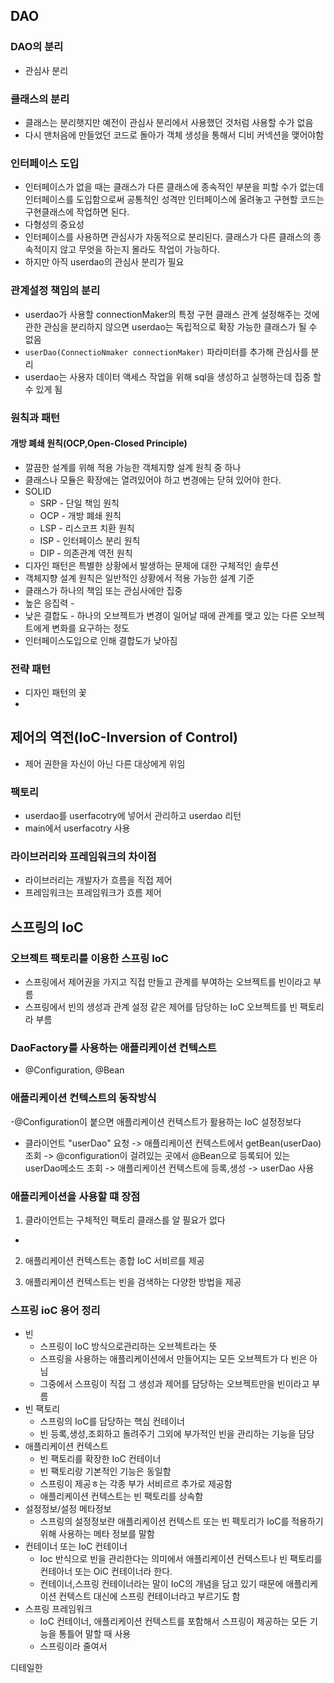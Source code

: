 ## DAO

###  DAO의 분리
- 관심사 분리


### 클래스의 분리
- 클래스는 분리햇지만 예전이 관심사 분리에서 사용했던 것처럼 사용할 수가 없음
- 다시 맨처음에 만들었던 코드로 돌아가 객체 생성을 통해서 디비 커넥션을 맺어야함

### 인터페이스 도입
- 인터페이스가 없을 때는 클래스가 다른 클래스에 종속적인 부분을 피할 수가 없는데 인터페이스를 도입함으로써 공통적인 성격만 인터페이스에 올려놓고 구현할 코드는 구현클래스에 작업하면 된다.
- 다형성의 중요성
- 인터페이스를 사용하면 관심사가 자동적으로 분리된다. 클래스가 다른 클래스의 종속적이지 않고 무엇을 하는지 몰라도 작업이 가능하다.
- 하지만 아직 userdao의 관심사 분리가 필요
### 관계설정 책임의 분리
- userdao가 사용할 connectionMaker의 특정 구현 클래스 관계 설정해주는 것에 관한 관심을 분리하지 않으면 userdao는 독립적으로 확장 가능한 클래스가 될 수 없음
- ```userDao(ConnectioNmaker connectionMaker)``` 파라미터를 추가해 관심사를 분리
- userdao는 사용자 데이터 액세스 작업을 위해 sql을 생성하고 실행하는데 집중 할 수 있게 됨

### 원칙과 패턴

#### 개방 폐쇄 원칙(OCP,Open-Closed Principle)
- 깔끔한 설계를 위해 적용 가능한 객체지향 설계 원칙 중 하나
- 클래스나 모듈은 확장에는 열려있어야 하고 변경에는 닫혀 있어야 한다.
- SOLID
  - SRP - 단일 책임 원칙
  - OCP - 개방 폐쇄 원칙
  - LSP - 리스코프 치환 원칙
  - ISP - 인터페이스 분리 원칙
  - DIP - 의존관계 역전 원칙
- 디자인 패턴은 특별한 상황에서 발생하는 문제에 대한 구체적인 솔루션
- 객체지향 설계 원칙은 일반적인 상황에서 적용 가능한 설계 기준
- 클래스가 하나의 책임 또는 관심사에만 집중
- 높은 응집력 - 
- 낮은 결합도 - 하나의 오브젝트가 변경이 일어날 때에 관계를 맺고 있는 다른 오브젝트에게 변화를 요구하는 정도
- 인터페이스도입으로 인해 결합도가 낮아짐

### 전략 패턴
- 디자인 패턴의 꽃
- 

## 제어의 역전(IoC-Inversion of Control)
- 제어 권한을 자신이 아닌 다른 대상에게 위임
### 팩토리
- userdao를 userfacotry에 넣어서 관리하고 userdao 리턴
- main에서 userfacotry 사용

### 라이브러리와 프레임워크의 차이점
- 라이브러리는 개발자가 흐름을 직접 제어
- 프레임워크는 프레임워크가 흐름 제어

## 스프링의 IoC
### 오브젝트 팩토리를 이용한 스프링 IoC
- 스프링에서 제어권을 가지고 직접 만들고 관계를 부여하는 오브젝트를 빈이라고 부름
- 스프링에서 빈의 생성과 관계 설정 같은 제어를 담당하는 IoC 오브젝트를 빈 팩토리라 부름


### DaoFactory를 사용하는 애플리케이션 컨텍스트
- @Configuration, @Bean

### 애플리케이션 컨텍스트의 동작방식
-@Configuration이 붙으면 애플리케이션 컨텍스트가 활용하는 IoC 설정정보다
- 클라이언트 "userDao" 요청 -> 애플리케이션 컨텍스트에서 getBean(userDao) 조회 -> @configuration이 걸려있는 곳에서 @Bean으로 등록되어 있는 userDao메소드 조회 -> 애플리케이션 컨텍스트에 등록,생성 -> userDao 사용
### 애플리케이션을 사용할 떄 장점
1. 클라이언트는 구체적인 팩토리 클래스를 알 필요가 없다
  - 
2. 애플리케이션 컨텍스트는 종합 IoC 서비르를 제공

3. 애플리케이션 컨텍스트는 빈을 검색하는 다양한 방법을 제공

### 스프링 ioC 용어 정리
- 빈
  - 스프링이 IoC 방식으로관리하는 오브젝트라는 뜻
  - 스프링을 사용하는 애플리케이션에서 만들어지는 모든 오브젝트가 다 빈은 아님
  - 그중에서 스프링이 직접 그 생성과 제어를 담당하는 오브젝트만을 빈이라고 부름
- 빈 팩토리
  - 스프링의 IoC를 담당하는 핵심 컨테이너
  - 빈 등록,생성,조회하고 돌려주기 그외에 부가적인 빈을 관리하는 기능을 담당
- 애플리케이션 컨텍스트
  - 빈 팩토리를 확장한 IoC 컨테이너
  - 빈 팩토리랑 기본적인 기능은 동일함
  - 스프링이 제공ㅎ는 각종 부가 서비르르 추가로 제공함
  - 애플리케이션 컨텍스트는 빈 팩토리를 상속함
- 설정정보/설정 메타정보
  - 스프링의 설정정보란 애플리케이션 컨텍스트 또는 빈 팩토리가 IoC를 적용하기 위해 사용하는 메타 정보를 말함
- 컨테이너 또는 IoC 컨테이너
  - Ioc 반식으로 빈을 관리한다는 의미에서 애플리케이션 컨텍스트나 빈 팩토리를 컨테아너 또는 OiC 컨테이너라 한다.
  - 컨테이너,스프링 컨테이너라는 말이 IoC의 개념을 담고 있기 때문에 애플리케이션 컨텍스트 대신에 스프링 컨테이너라고 부르기도 함
- 스프링 프레임워크
  - IoC 컨테이너, 애플리케이션 컨텍스트를 포함해서 스프링이 제공하는 모든 기능을 통틀어 말할 때 사용
  - 스프링이라 줄여서   

 디테일한 

